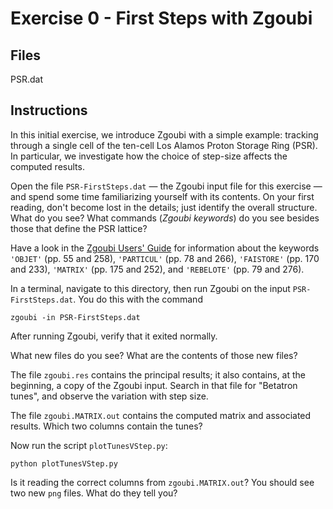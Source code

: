# Exercise 0 - First Steps with Zgoubi

## Files

PSR.dat

## Instructions

In this initial exercise, we introduce Zgoubi with a simple example:
tracking through a single cell of the ten-cell Los Alamos Proton Storage
Ring (PSR). In particular, we investigate how the choice of step-size
affects the computed results.

Open the file `PSR-FirstSteps.dat` — the Zgoubi input file for this
exercise — and spend some time familiarizing yourself with its contents.
On your first reading, don't become lost in the details; just identify
the overall structure. What do you see? What commands (_Zgoubi keywords_)
do you see besides those that define the PSR lattice?

Have a look in the [Zgoubi Users' Guide](https://github.com/radiasoft/Zgoubi-Workshop/blob/master/ZgoubiUserGuide.pdf)
for information about the keywords
`'OBJET'` (pp.&#160;55 and 258),
`'PARTICUL'` (pp.&#160;78 and 266),
`'FAISTORE'` (pp.&#160;170 and 233),
`'MATRIX'` (pp.&#160;175 and 252),
and `'REBELOTE'` (pp.&#160;79 and 276).

In a terminal, navigate to this directory, then run Zgoubi on the input
`PSR-FirstSteps.dat`. You do this with the command
```
zgoubi -in PSR-FirstSteps.dat
```
After running Zgoubi, verify that it exited normally. 

What new files do you see? What are the contents of those new files?

The file `zgoubi.res` contains the principal results; it also contains,
at the beginning, a copy of the Zgoubi input. Search in that file for
"Betatron tunes", and observe the variation with step size.

The file `zgoubi.MATRIX.out` contains the computed matrix and associated
results. Which two columns contain the tunes?

Now run the script `plotTunesVStep.py`:
```
python plotTunesVStep.py
```
Is it reading the correct columns
from `zgoubi.MATRIX.out`? You should see two new `png` files. What do they
tell you?
